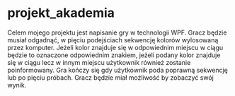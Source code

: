 # projekt_akademia

Celem mojego projektu jest napisanie gry w technologii WPF. Gracz będzie musiał odgadnąć, w pięciu podejściach sekwencję kolorów wylosowaną przez komputer. Jeżeli kolor znajduje się w odpowiednim miejscu w ciągu będzie to oznaczone odpowiednim znakiem, jeżeli podany kolor znajduje się w ciągu lecz w innym miejscu użytkownik również zostanie poinformowany. Gra kończy się gdy użytkownik poda poprawną sekwencję lub po pięciu próbach. Gracz będzie miał możliwość by zobaczyć swój wynik.

